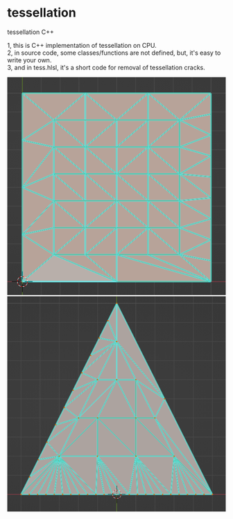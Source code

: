 # tessellation
tessellation C++

1, this is C++ implementation of tessellation on CPU. <br>
2, in source code, some classes/functions are not defined, but, it's easy to write your own. <br>
3, and in tess.hlsl, it's a short code for removal of tessellation cracks.

![alt text](https://github.com/dong-zhan/tessellation/blob/main/497.png)
![alt text](https://github.com/dong-zhan/tessellation/blob/main/498.png)
